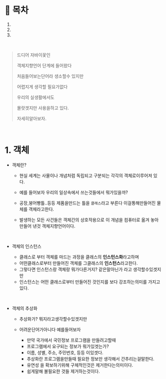 # 🔖 목차
1.
2.
3.

<br/>

> 드디어 자바이꽃인
> 
> 객체지향언어 단계에 들어왔다
> 
> 처음들어보는단어라 생소할수 있지만
> 
> 어렵지게 생각할 필요가없다
> 
> 우리의 실생활에서도 
> 
> 몰랏겟지만 사용을하고 있다.
> 
> 자세히알아보자.

<br/>



# 1.  객체

- 객체란?

  - 현실 세계는 사물이나 개념처럼 독립되고 구분되는 각각의 객체로이루어져 있다.

  - 예를 들어보자 우리의 일상속에서 쓰는것들에서 뭐가있을까?
  - 공장,붕어빵틀..등등 제품을만드는 틀을 <code>클래스</code>라고 부른다 이걸통해만들어진 물체를 객체라고한다.
  - 발생하는 모든 사건들은 객체간의 상호작용으로 이 개념을 컴퓨터로 옮겨 놓아 만들어 낸것 객체지향언어이다.

<br/>

- 객체의 인스턴스

  - 클래스로 부터 객체를 마드는 과정을 클래스의 **인스턴스화**라고하며
  - 어떤클래스로부터 만들어진 객체를 그클래스의 **인스턴스**라고한다.
  - 그렇다면 인스턴스랑 객체랑 뭐가다른거지? 같은말아닌가 라고 생각할수있겟지만
  - 인스턴스는 어떤 클래스로부터 만들어진 것인지를 보다 강조하는의미를 가지고있다.

<br/>

- 객체의 추상화

  - 추상화가? 뭐지라고생각할수있겟지만
  - 어려운단어가아니다 예를들어보자

    - 만약 국가에서 국민정보 프로그램을 만들려고할때
    - 프로그램에서 요구되는 정보가 뭐가있겟는가?
    - 이름, 성별, 주소, 주민번호, 등등 이있겟다.
    - 추상화란 프로그램을만들때 필요한 정보만 생각해서 간추리는걸말한다.
    - 유연성 을 확보하기위해 구체적인것은 제거한다는의미이다.
    - 쉽게말해 불필요한 것들 제거하는것이다.


  
  
  
  

